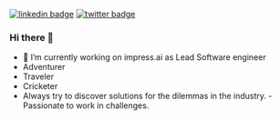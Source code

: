
[![linkedin badge](https://img.shields.io/badge/Akanksha_Singh-30302f?style=flat&logo=linkedin)](https://www.linkedin.com/in/jominjle/)
[![twitter badge](https://img.shields.io/badge/@akacodegenie-30302f?style=flat&logo=twitter)](https://twitter.com/jominjle)


### Hi there 👋
- 🔭 I’m currently working on impress.ai as Lead Software engineer
- Adventurer
- Traveler
- Cricketer
- Always try to discover solutions for the dilemmas in the industry. 
-Passionate to work in challenges.
